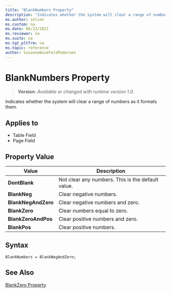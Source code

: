 ```yaml
---
title: "BlankNumbers Property"
description: "Indicates whether the system will clear a range of numbers as it formats them."
ms.author: solsen
ms.custom: na
ms.date: 06/23/2021
ms.reviewer: na
ms.suite: na
ms.tgt_pltfrm: na
ms.topic: reference
author: SusanneWindfeldPedersen
---
```

[//]: # (START>DO_NOT_EDIT)
[//]: # (IMPORTANT:Do not edit any of the content between here and the END>DO_NOT_EDIT.)
[//]: # (Any modifications should be made in the .xml files in the ModernDev repo.)
# BlankNumbers Property
> **Version**: _Available or changed with runtime version 1.0._

Indicates whether the system will clear a range of numbers as it formats them.

## Applies to
-   Table Field
-   Page Field

## Property Value

|Value|Description|
|-----------|---------------------------------------|
|**DontBlank**|Not clear any numbers. This is the default value.|
|**BlankNeg**|Clear negative numbers.|
|**BlankNegAndZero**|Clear negative numbers and zero.|
|**BlankZero**|Clear numbers equal to zero.|
|**BlankZeroAndPos**|Clear positive numbers and zero.|
|**BlankPos**|Clear positive numbers.|

[//]: # (IMPORTANT: END>DO_NOT_EDIT)

## Syntax  
```AL
BlankNumbers = BlankNegAndZero;
```

## See Also  
 [BlankZero Property](devenv-blankzero-property.md)